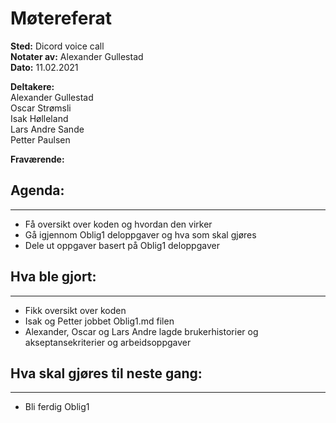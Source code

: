 # Møtereferat

__Sted:__ Dicord voice call  
__Notater av:__ Alexander Gullestad  
__Dato:__ 11.02.2021 

__Deltakere:__  
Alexander Gullestad  
Oscar Strømsli  
Isak Hølleland  
Lars Andre Sande  
Petter Paulsen

__Fraværende:__  


## Agenda:
---
- Få oversikt over koden og hvordan den virker
- Gå igjennom Oblig1 deloppgaver og hva som skal gjøres
- Dele ut oppgaver basert på Oblig1 deloppgaver

## Hva ble gjort:
---
- Fikk oversikt over koden
- Isak og Petter jobbet Oblig1.md filen
- Alexander, Oscar og Lars Andre lagde brukerhistorier og akseptansekriterier og arbeidsoppgaver

## Hva skal gjøres til neste gang:
---
- Bli ferdig Oblig1
